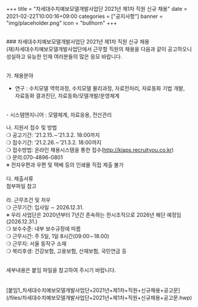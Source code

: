 +++
title = "차세대수치예보모델개발사업단 2021년 제1차 직원 신규 채용"
date = 2021-02-22T10:00:16+09:00
categories = ["공지사항"]
banner = "img/placeholder.png"
icon = "bullhorn"
+++
<!--more-->

<br>
### 차세대수치예보모델개발사업단 2021년 제1차 직원 신규 채용

<br>
 (재)차세대수치예보모델개발사업단에서 근무할 직원의 채용을 다음과 같이 공고하오니
<br>
성실하고 유능한 인재 여러분들의 많은 응모 바랍니다.
<br>
<br>

가. 채용분야
<br>
- 연구 : 수치모델 역학과정, 수치모델 물리과정, 자료전처리, 자료동화 기법 개발,
    <br>     자료동화 결과진단, 자료동화/모델개발/운영체계
<br>
- 시스템엔지니어 : 모델체계, 자료응용, 전산관리
<br>

나. 지원서 접수 및 방법
<br>
❍ 공고기간: ’21.2.15.∼’21.3.2. 18:00까지
<br>
❍ 접수기간: ’21.2.26.∼’21.3.2. 18:00까지
<br>
❍ 접수방법: 온라인 채용시스템을 통한 접수(http://kiaps.recruityou.co.kr)
<br>
❍ 문의:070-4896-0801
<br>
※ 전자우편과 우편 및 택배 등의 인쇄물 직접 제출 불가
<br>
<br>
 다. 제출서류
 <br>
 첨부파일 참고
<br>
<br>
 라. 근무조건 및 처우
 <br>
 ❍ 근무기간: 입사일 ∼ 2026.12.31.
 <br>
※ 우리 사업단은 2020년부터 7년간 존속하는 한시조직으로 2026년 해단 예정임(2026.12.31.)
 <br>
❍ 보수수준: 내부 보수규정에 따름
 <br>
❍ 근무시간: 주 5일, 1일 8시간(09:00∼18:00)
 <br>
❍ 근무지: 서울 동작구 소재
 <br>
❍ 복리후생: 건강보험, 고용보험, 산재보험, 국민연금 등

<br>
세부내용은 붙임 파일을 참고하여 주시기 바랍니다.
<br>
<br>
<br>
[붙임1_차세대수치예보모델개발사업단+2021년+제1차+직원+신규채용+공고문](/files/차세대수치예보모델개발사업단+2021년+제1차+직원+신규채용+공고문.hwp)
<br>
<br>
<br>
<br>
